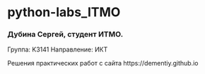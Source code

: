 # python-labs_ITMO
### Дубина Сергей, студент ИТМО.
Группа: K3141
Направление: ИКТ
<p>Решения практических работ с сайта https://dementiy.github.io</p>
